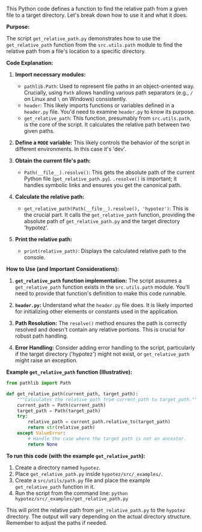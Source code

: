 This Python code defines a function to find the relative path from a given file to a target directory.  Let's break down how to use it and what it does.

**Purpose:**

The script `get_relative_path.py` demonstrates how to use the `get_relative_path` function from the `src.utils.path` module to find the relative path from a file's location to a specific directory.

**Code Explanation:**

1. **Import necessary modules:**
   - `pathlib.Path`: Used to represent file paths in an object-oriented way.  Crucially, using `Path` allows handling various path separators (e.g., `/` on Linux and `\` on Windows) consistently.
   - `header`: This likely imports functions or variables defined in a `header.py` file.  You'd need to examine `header.py` to know its purpose.
   - `get_relative_path`: This function, presumably from `src.utils.path`, is the core of the script.  It calculates the relative path between two given paths.

2. **Define a `MODE` variable:** This likely controls the behavior of the script in different environments.  In this case it's 'dev'.

3. **Obtain the current file's path:**
   - `Path(__file__).resolve()`: This gets the absolute path of the current Python file (`get_relative_path.py`). `.resolve()` is important; it handles symbolic links and ensures you get the canonical path.

4. **Calculate the relative path:**
   - `get_relative_path(Path(__file__).resolve(), 'hypotez')`: This is the crucial part.  It calls the `get_relative_path` function, providing the absolute path of `get_relative_path.py` and the target directory 'hypotez'.

5. **Print the relative path:**
   - `print(relative_path)`:  Displays the calculated relative path to the console.

**How to Use (and Important Considerations):**

1. **`get_relative_path` function implementation:**  The script assumes a `get_relative_path` function exists in the `src.utils.path` module. You'll need to provide that function's definition to make this code runnable.

2. **`header.py`:**  Understand what the `header.py` file does.  It is likely imported for initializing other elements or constants used in the application.

3. **Path Resolution:** The `resolve()` method ensures the path is correctly resolved and doesn't contain any relative portions.  This is crucial for robust path handling.

4. **Error Handling:** Consider adding error handling to the script, particularly if the target directory ('hypotez') might not exist, or `get_relative_path` might raise an exception.

**Example `get_relative_path` function (Illustrative):**

```python
from pathlib import Path

def get_relative_path(current_path, target_path):
    """Calculates the relative path from current_path to target_path."""
    current_path = Path(current_path)
    target_path = Path(target_path)
    try:
        relative_path = current_path.relative_to(target_path)
        return str(relative_path)
    except ValueError:
        # Handle the case where the target path is not an ancestor.
        return None
```

**To run this code (with the example `get_relative_path`):**

1.  Create a directory named `hypotez`.
2.  Place `get_relative_path.py` inside `hypotez/src/_examples/`.
3.  Create a `src/utils/path.py` file and place the example `get_relative_path` function in it.
4.  Run the script from the command line: `python hypotez/src/_examples/get_relative_path.py`


This will print the relative path from `get_relative_path.py` to the `hypotez` directory.  The output will vary depending on the actual directory structure. Remember to adjust the paths if needed.
